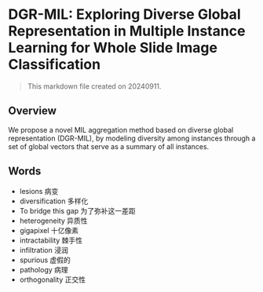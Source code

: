 # DGR-MIL: Exploring Diverse Global Representation in Multiple Instance Learning for Whole Slide Image Classification

> This markdown file created on 20240911.

## Overview

We propose a novel MIL aggregation method based on diverse global representation (DGR-MIL), by modeling diversity among instances through a set of global vectors that serve as a summary of all instances.

## Words

- lesions 病变
- diversification 多样化
- To bridge this gap 为了弥补这一差距
- heterogeneity 异质性
- gigapixel 十亿像素
- intractability 棘手性
- infiltration 浸润
- spurious 虚假的
- pathology 病理
- orthogonality 正交性

